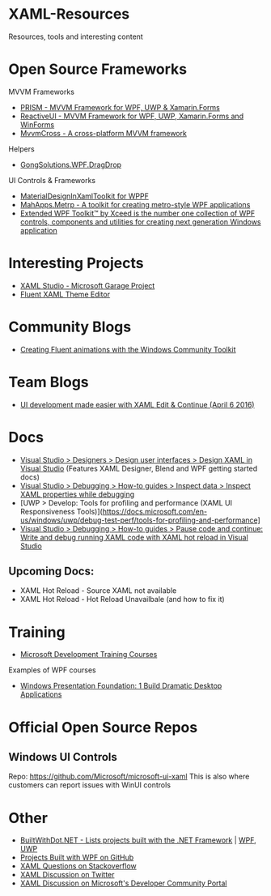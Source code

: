 # XAML-Resources
Resources, tools and interesting content

# Open Source Frameworks

MVVM Frameworks

* [PRISM - MVVM Framework for WPF, UWP & Xamarin.Forms](https://prismlibrary.github.io/index.html)
* [ReactiveUI - MVVM Framework for WPF, UWP, Xamarin.Forms and WinForms](https://reactiveui.net/)
* [MvvmCross - A cross-platform MVVM framework](https://github.com/MvvmCross/MvvmCross)

Helpers

* [GongSolutions.WPF.DragDrop](https://github.com/punker76/gong-wpf-dragdrop)

UI Controls & Frameworks

* [MaterialDesignInXamlToolkit for WPPF](https://github.com/MaterialDesignInXAML/MaterialDesignInXamlToolkit)
* [MahApps.Metrp - A toolkit for creating metro-style WPF applications](https://github.com/MahApps/MahApps.Metro)
* [Extended WPF Toolkit™ by Xceed is the number one collection of WPF controls, components and utilities for creating next generation Windows application](https://github.com/xceedsoftware/wpftoolkit)

# Interesting Projects
* [XAML Studio - Microsoft Garage Project](https://www.microsoft.com/en-us/p/xaml-studio/9ntls214tkmq)
* [Fluent XAML Theme Editor](https://github.com/Microsoft/fluent-xaml-theme-editor)

# Community Blogs
* [Creating Fluent animations with the Windows Community Toolkit](https://blog.prototypr.io/creating-fluent-animations-with-the-windows-community-toolkit-4a7430d7d937)

# Team Blogs
* [UI development made easier with XAML Edit & Continue (April 6 2016)](https://blogs.msdn.microsoft.com/visualstudio/2016/04/06/ui-development-made-easier-with-xaml-edit-continue/)

# Docs

* [Visual Studio > Designers > Design user interfaces > Design XAML in Visual Studio](https://docs.microsoft.com/en-us/visualstudio/designers/designing-xaml-in-visual-studio?view=vs-2017) (Features XAML Designer, Blend and WPF getting started docs)
* [Visual Studio > Debugging > How-to guides > Inspect data > Inspect XAML properties while debugging](https://docs.microsoft.com/en-us/visualstudio/debugger/inspect-xaml-properties-while-debugging?view=vs-2017)
* [UWP > Develop: Tools for profiling and performance (XAML UI Responsiveness Tools)](https://docs.microsoft.com/en-us/windows/uwp/debug-test-perf/tools-for-profiling-and-performance]
* [Visual Studio > Debugging > How-to guides > Pause code and continue: Write and debug running XAML code with XAML hot reload in Visual Studio](https://docs.microsoft.com/en-us/visualstudio/debugger/xaml-hot-reload?view=vs-2019)

## Upcoming Docs:

* XAML Hot Reload - Source XAML not available
* XAML Hot Reload - Hot Reload Unavailbale (and how to fix it)

# Training

* [Microsoft Development Training Courses](https://developer.microsoft.com/en-us/collective/learning/courses)

Examples of WPF courses

* [Windows Presentation Foundation: 1 Build Dramatic Desktop Applications](https://developer.microsoft.com/en-us/collective/learning/courses/windows-presentation-foundation-1-build-dramatic-desktop-applications)

# Official Open Source Repos

## Windows UI Controls
Repo: https://github.com/Microsoft/microsoft-ui-xaml
This is also where customers can report issues with WinUI controls

# Other

* [BuiltWithDot.NET - Lists projects built with the .NET Framework](https://builtwithdot.net/) | [WPF](https://builtwithdot.net/0/Desktop_app/all/all/all/all/none/true/WPF), [UWP](https://builtwithdot.net/0/Desktop_app/all/all/all/all/none/true/UWP)
* [Projects Built with WPF on GitHub](https://github.com/topics/wpf)
* [XAML Questions on Stackoverflow](https://stackoverflow.com/questions/tagged/xaml)
* [XAML Discussion on Twitter](https://twitter.com/search?q=XAML&src=typd)
* [XAML Discussion on Microsoft's Developer Community Portal](https://developercommunity.visualstudio.com/search.html?f=&type=question+OR+problem+OR+idea&type=question+OR+problem+OR+idea&c=&redirect=search%2Fsearch&sort=newest&q=XAML)
